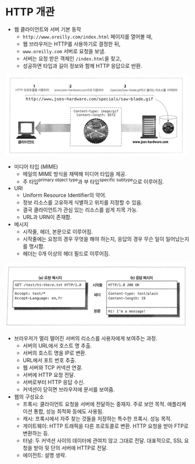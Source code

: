 # HTTP 개관

-  웹 클라이언트와 서버 기본 동작
   -  `http://www.oreilly.com/index.html` 페이지를 열어볼 때,
   -  웹 브라우저는 HTTP를 사용하기로 결정한 뒤,
   -  `www.oreilly.com` 서버로 요청을 보냄.
   -  서버는 요청 받은 객체인 `/index.html`을 찾고,
   -  성공하면 타입과 길이 정보와 함께 HTTP 응답으로 반환.

![HTTP URI](01-http-uri.png)

-  미디어 타입 (MIME)
   -  메일의 MIME 방식을 채택해 미디어 타입을 제공.
   -  주 타입<sup>primary object type</sup>과 부 타입<sup>specific subtype</sup>으로 이루어짐.
-  URI
   -  Uniform Resource Identifier의 약어.
   -  정보 리소스를 고유하게 식별하고 위치를 지정할 수 있음.
   -  결국 클라이언트가 관심 있는 리소스를 쉽게 지목 가능.
   -  URL과 URN이 존재함.
-  메시지
   -  시작줄, 헤더, 본문으로 이루어짐.
   -  시작줄에는 요청의 경우 무엇을 해야 하는지, 응답의 경우 무슨 일이 일어났는지를 명시함.
   -  헤더는 0개 이상의 헤더 필드로 이루어짐.

![http message](01-http-message.png)

-  브라우저가 멀리 떨어진 서버의 리소스를 사용자에게 보여주는 과정.
   -  서버의 URL에서 호스트 명 추출.
   -  서버의 호스트 명을 IP로 변환.
   -  URL에서 포트 번호 추출.
   -  웹 서버와 TCP 커넥션 연결.
   -  서버에 HTTP 요청 전달.
   -  서버로부터 HTTP 응답 수신.
   -  커넥션이 닫히면 브라우저에 문서를 보여줌.
-  웹의 구성요소
   -  프록시: 클라이언트 요청을 서버에 전달하는 중재자. 주로 보안 목적. 애플리케이션 통합, 성능 최적화 등에도 사용됨.
   -  캐시: 프록시에서 자주 찾는 것들을 저장하는 특수한 프록시. 성능 목적.
   -  게이트웨이: HTTP 트래픽을 다른 프로토콜로 변환. HTTP 요청을 받아 FTP로 변환하는 등.
   -  터널: 두 커넥션 사이의 데이터에 관여치 않고 그대로 전달. 대표적으로, SSL 요청을 받아 뒷 단의 서버에 HTTP로 전달.
   -  에이전트: 설명 생략.

